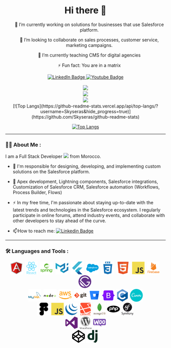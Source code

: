 <div id="header" align="center">
  <div id="badges">
    <h1>Hi there 👋</h1>
    <ul>
      <p>🔭 I’m currently working on solutions for businesses that use Salesforce platform.</p>
      <p>👯 I’m looking to collaborate on sales processes, customer service, marketing campaigns.</p>
      <p>🤔 I’m currently teaching CMS for digital agencies</p>
      <p>⚡ Fun fact: You are in a matrix</p>
    </ul>
    <a href="https://www.linkedin.com/in/yasser-elmahfoudi-69b754114/">
      <img src="https://img.shields.io/badge/LinkedIn-blue?style=for-the-badge&logo=linkedin&logoColor=white" alt="LinkedIn Badge"/>
    </a>
    <a href="https://www.youtube.com/channel/UChmMBcKRuuqjqtzq4B5txoQ">
      <img src="https://img.shields.io/badge/YouTube-red?style=for-the-badge&logo=youtube&logoColor=white" alt="Youtube Badge"/>
    </a>
  </div>
  <img src="https://visitor-badge.glitch.me/badge?page_id=skyseras.skyseras" alt=""/>
  <div>
    <img src="https://thumbs.gfycat.com/ExemplaryFairFeline-max-1mb.gif" width="600"/>
  </div>
  <div>
    <img src="[https://thumbs.gfycat.com/ExemplaryFairFeline-max-1mb.gif](https://github-readme-stats.vercel.app/api/top-langs/?username=Skyseras&hide_progress=true)](https://github.com/Skyseras/github-readme-stats)" width="600"/>
  </div>
  <div>
    <img src="https://thumbs.gfycat.com/ExemplaryFairFeline-max-1mb.gif" width="600"/>
  </div>
  [![Top Langs](https://github-readme-stats.vercel.app/api/top-langs/?username=Skyseras&hide_progress=true)](https://github.com/Skyseras/github-readme-stats)

  [![Top Langs](https://github-readme-stats.vercel.app/api/top-langs/?username=Skyseras&layout=compact)](https://github.com/Skyseras/github-readme-stats)

</div>

---

### :man_technologist: About Me :
I am a Full Stack Developer <img src="https://media.giphy.com/media/WUlplcMpOCEmTGBtBW/giphy.gif" width="30"> from Morocco.
- :telescope: I'm responsible for designing, developing, and implementing custom solutions on the Salesforce platform.

- :seedling: Apex development,
              Lightning components,
              Salesforce integrations,
              Customization of Salesforce CRM,
              Salesforce automation (Workflows, Process Builder, Flows)

- :zap: In my free time, I'm passionate about staying up-to-date with the latest trends and technologies in the Salesforce ecosystem. I regularly participate in online forums, attend industry events, and collaborate with other developers to stay ahead of the curve.

- :mailbox:How to reach me: [![Linkedin Badge](https://img.shields.io/badge/-Yasser-blue?style=flat&logo=Linkedin&logoColor=white)](https://www.linkedin.com/in/yasser-elmahfoudi-69b754114/)

---

### :hammer_and_wrench: Languages and Tools :
<div align="center">
<div>
<img src="https://github.com/devicons/devicon/blob/master/icons/angularjs/angularjs-original.svg" title="angularjs" alt="angularjs" width="40" height="40"/>&nbsp;
<img src="https://github.com/devicons/devicon/blob/master/icons/react/react-original-wordmark.svg" title="React" alt="React" width="40" height="40"/>&nbsp;
<img src="https://github.com/devicons/devicon/blob/master/icons/spring/spring-original-wordmark.svg" title="Spring" alt="Spring" width="40" height="40"/>&nbsp;
<img src="https://github.com/devicons/devicon/blob/master/icons/materialui/materialui-original.svg" title="Material UI" alt="Material UI" width="40" height="40"/>&nbsp;
<img src="https://github.com/devicons/devicon/blob/master/icons/flutter/flutter-original.svg" title="Flutter" alt="Flutter" width="40" height="40"/>&nbsp;
<img src="https://github.com/devicons/devicon/blob/master/icons/salesforce/salesforce-original.svg" title="Salesforce" alt="Salesforce " width="40" height="40"/>&nbsp;
<img src="https://github.com/devicons/devicon/blob/master/icons/css3/css3-plain-wordmark.svg"  title="CSS3" alt="CSS" width="40" height="40"/>&nbsp;
<img src="https://github.com/devicons/devicon/blob/master/icons/html5/html5-original.svg" title="HTML5" alt="HTML" width="40" height="40"/>&nbsp;
<img src="https://github.com/devicons/devicon/blob/master/icons/javascript/javascript-original.svg" title="JavaScript" alt="JavaScript" width="40" height="40"/>&nbsp;
<img src="https://github.com/devicons/devicon/blob/master/icons/firebase/firebase-plain-wordmark.svg" title="Firebase" alt="Firebase" width="40" height="40"/>&nbsp;
<img src="https://github.com/devicons/devicon/blob/master/icons/gatsby/gatsby-original.svg" title="Gatsby"  alt="Gatsby" width="40" height="40"/>&nbsp;
</div>
<div>
<img src="https://github.com/devicons/devicon/blob/master/icons/mysql/mysql-original-wordmark.svg" title="MySQL"  alt="MySQL" width="40" height="40"/>&nbsp;
<img src="https://github.com/devicons/devicon/blob/master/icons/nodejs/nodejs-original-wordmark.svg" title="NodeJS" alt="NodeJS" width="40" height="40"/>&nbsp;
<img src="https://github.com/devicons/devicon/blob/master/icons/amazonwebservices/amazonwebservices-plain-wordmark.svg" title="AWS" alt="AWS" width="40" height="40"/>&nbsp;
<img src="https://github.com/devicons/devicon/blob/master/icons/git/git-original-wordmark.svg" title="Git" **alt="Git" width="40" height="40"/>
<img src="https://github.com/devicons/devicon/blob/master/icons/bitbucket/bitbucket-original.svg" title="bitbucket" **alt="bitbucket" width="40" height="40"/>
<img src="https://github.com/devicons/devicon/blob/master/icons/bootstrap/bootstrap-original.svg" title="bootstrap" **alt="bootstrap" width="40" height="40"/>
<img src="https://github.com/devicons/devicon/blob/master/icons/c/c-original.svg" title="c" **alt="c" width="40" height="40"/>
<img src="https://github.com/devicons/devicon/blob/master/icons/canva/canva-original.svg" title="canva" **alt="canva" width="40" height="40"/>
</div>
<div>
<img src="https://github.com/devicons/devicon/blob/master/icons/figma/figma-plain.svg" title="figma" **alt="figma" width="40" height="40"/>
<img src="https://github.com/devicons/devicon/blob/master/icons/javascript/javascript-original.svg" title="javascript" **alt="javascript" width="40" height="40"/>
<img src="https://github.com/devicons/devicon/blob/master/icons/jquery/jquery-original.svg" title="jquery" **alt="jquery" width="40" height="40"/>
<img src="https://github.com/devicons/devicon/blob/master/icons/laravel/laravel-plain-wordmark.svg" title="laravel" **alt="laravel" width="40" height="40"/>
<img src="https://github.com/devicons/devicon/blob/master/icons/mongodb/mongodb-original-wordmark.svg" title="mongodb" **alt="mongodb" width="40" height="40"/>
<img src="https://github.com/devicons/devicon/blob/master/icons/php/php-plain.svg" title="php" **alt="php" width="40" height="40"/>
<img src="https://github.com/devicons/devicon/blob/master/icons/symfony/symfony-original-wordmark.svg" title="symfony" **alt="symfony" width="40" height="40"/>
</div>
<div>
<img src="https://github.com/devicons/devicon/blob/master/icons/visualstudio/visualstudio-plain.svg" title="visualstudio" **alt="visualstudio" width="40" height="40"/>
<img src="https://github.com/devicons/devicon/blob/master/icons/wordpress/wordpress-plain-wordmark.svg" title="wordpress" **alt="wordpress" width="40" height="40"/>
<img src="https://github.com/devicons/devicon/blob/master/icons/woocommerce/woocommerce-original.svg" title="woocommerce" **alt="woocommerce" width="40" height="40"/>
</div>
 <div>
<img src="https://github.com/devicons/devicon/blob/master/icons/codepen/codepen-plain.svg" title="codepen" **alt="codepen" width="40" height="40"/>
<img src="https://github.com/devicons/devicon/blob/master/icons/django/django-plain.svg" title="django" **alt="django" width="40" height="40"/>
</div>
</div>
